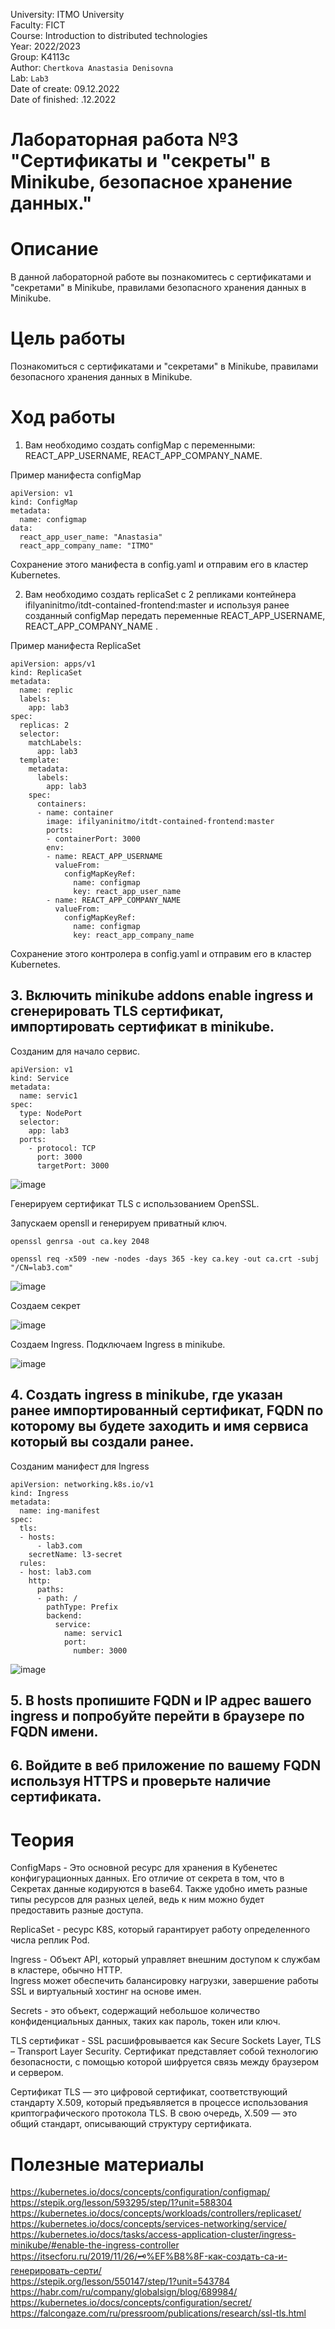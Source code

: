 University: ITMO University <br />
Faculty: FICT <br />
Course: Introduction to distributed technologies <br />
Year: 2022/2023 <br />
Group: K4113c <br />
Author:  `Chertkova Anastasia Denisovna ` <br />
Lab: `Lab3 ` <br />
Date of create: 09.12.2022 <br />
Date of finished: .12.2022 <br />



# Лабораторная работа №3 "Сертификаты и "секреты" в Minikube, безопасное хранение данных."

# Описание

В данной лабораторной работе вы познакомитесь с сертификатами и "секретами" в Minikube, правилами безопасного хранения данных в Minikube.

# Цель работы

Познакомиться с сертификатами и "секретами" в Minikube, правилами безопасного хранения данных в Minikube.

# Ход работы

1. Вам необходимо создать configMap с переменными: REACT_APP_USERNAME, REACT_APP_COMPANY_NAME.

Пример манифеста configMap

```
apiVersion: v1
kind: ConfigMap
metadata:
  name: configmap
data:
  react_app_user_name: "Anastasia"
  react_app_company_name: "ITMO"
```
Сохранение этого манифеста в config.yaml и отправим его в кластер Kubernetes. 


2. Вам необходимо создать replicaSet с 2 репликами контейнера ifilyaninitmo/itdt-contained-frontend:master и используя ранее созданный configMap передать переменные REACT_APP_USERNAME, REACT_APP_COMPANY_NAME .

Пример манифеста ReplicaSet

```
apiVersion: apps/v1
kind: ReplicaSet
metadata:
  name: replic
  labels:
    app: lab3
spec:
  replicas: 2
  selector:
    matchLabels:
      app: lab3
  template:
    metadata:
      labels:
        app: lab3
    spec:
      containers:
      - name: container
        image: ifilyaninitmo/itdt-contained-frontend:master
        ports:
        - containerPort: 3000
        env:
        - name: REACT_APP_USERNAME
          valueFrom:
            configMapKeyRef:
              name: configmap
              key: react_app_user_name
        - name: REACT_APP_COMPANY_NAME
          valueFrom:
            configMapKeyRef:
              name: configmap
              key: react_app_company_name
```

Сохранение этого контролера в config.yaml и отправим его в кластер Kubernetes. 

## 3. Включить minikube addons enable ingress и сгенерировать TLS сертификат, импортировать сертификат в minikube.

Созданим для начало сервис. 

```
apiVersion: v1
kind: Service
metadata:
  name: servic1
spec:
  type: NodePort
  selector:
    app: lab3
  ports:
    - protocol: TCP
      port: 3000
      targetPort: 3000

```

![image](https://user-images.githubusercontent.com/71637557/208997224-789f61e0-d2e8-458e-b3b3-4becf5b1f288.png)

Генерируем сертификат TLS с использованием OpenSSL.

Запускаем opensll и генерируем приватный ключ.

```
openssl genrsa -out ca.key 2048

openssl req -x509 -new -nodes -days 365 -key ca.key -out ca.crt -subj "/CN=lab3.com"
```
![image](https://user-images.githubusercontent.com/71637557/208997092-cf2a93b9-52a1-46c2-a806-2222a829b92b.png)

Создаем секрет 

![image](https://user-images.githubusercontent.com/71637557/208998192-d4712aab-599b-4655-beac-14fc627878bb.png)

Создаем Ingress. Подключаем Ingress в minikube.

![image](https://user-images.githubusercontent.com/71637557/208997395-98020501-69d8-43a5-ad51-2cd3a0bf2916.png)

## 4. Создать ingress в minikube, где указан ранее импортированный сертификат, FQDN по которому вы будете заходить и имя сервиса который вы создали ранее.

Созданим манифест для Ingress

```
apiVersion: networking.k8s.io/v1
kind: Ingress
metadata:
  name: ing-manifest
spec:
  tls:
  - hosts:
      - lab3.com
    secretName: l3-secret
  rules:
  - host: lab3.com
    http:
      paths:
      - path: /
        pathType: Prefix
        backend:
          service:
            name: servic1
            port:
              number: 3000  
```

![image](https://user-images.githubusercontent.com/71637557/208997307-79dde732-a69d-4199-b257-4b5b0be16ca4.png)


## 5. В hosts пропишите FQDN и IP адрес вашего ingress и попробуйте перейти в браузере по FQDN имени.




## 6. Войдите в веб приложение по вашему FQDN используя HTTPS и проверьте наличие сертификата.



# Теория

ConfigMaps - Это основной ресурс для хранения в Кубенетес конфигурационных данных. Его отличие от секрета в том, что в Секретах данные кодируются в base64. Также удобно иметь разные типы ресурсов для разных целей, ведь к ним можно будет предоставить разные доступа. <br />

ReplicaSet - ресурс K8S, который гарантирует работу определенного числа реплик Pod.<br /> 

Ingress - Объект API, который управляет внешним доступом к службам в кластере, обычно HTTP. <br />
Ingress может обеспечить балансировку нагрузки, завершение работы SSL и виртуальный хостинг на основе имен.<br />

Secrets -  это объект, содержащий небольшое количество конфиденциальных данных, таких как пароль, токен или ключ.<br />

TLS сертификат - SSL расшифровывается как Secure Sockets Layer, TLS – Transport Layer Security. Сертификат представляет собой технологию безопасности, с помощью которой шифруется связь между браузером и сервером. <br />

Сертификат TLS — это цифровой сертификат, соответствующий стандарту X.509, который предъявляется в процессе использования криптографического протокола TLS. В свою очередь, X.509 — это общий стандарт, описывающий структуру сертификата. <br />

# Полезные материалы

https://kubernetes.io/docs/concepts/configuration/configmap/ <br />
https://stepik.org/lesson/593295/step/1?unit=588304 <br />
https://kubernetes.io/docs/concepts/workloads/controllers/replicaset/   <br />
https://kubernetes.io/docs/concepts/services-networking/service/  <br />
https://kubernetes.io/docs/tasks/access-application-cluster/ingress-minikube/#enable-the-ingress-controller  <br />
https://itsecforu.ru/2019/11/26/🗝%EF%B8%8F-как-создать-ca-и-генерировать-серти/  <br />
https://stepik.org/lesson/550147/step/1?unit=543784  <br />
https://habr.com/ru/company/globalsign/blog/689984/ <br />
https://kubernetes.io/docs/concepts/configuration/secret/ <br />
https://falcongaze.com/ru/pressroom/publications/research/ssl-tls.html

